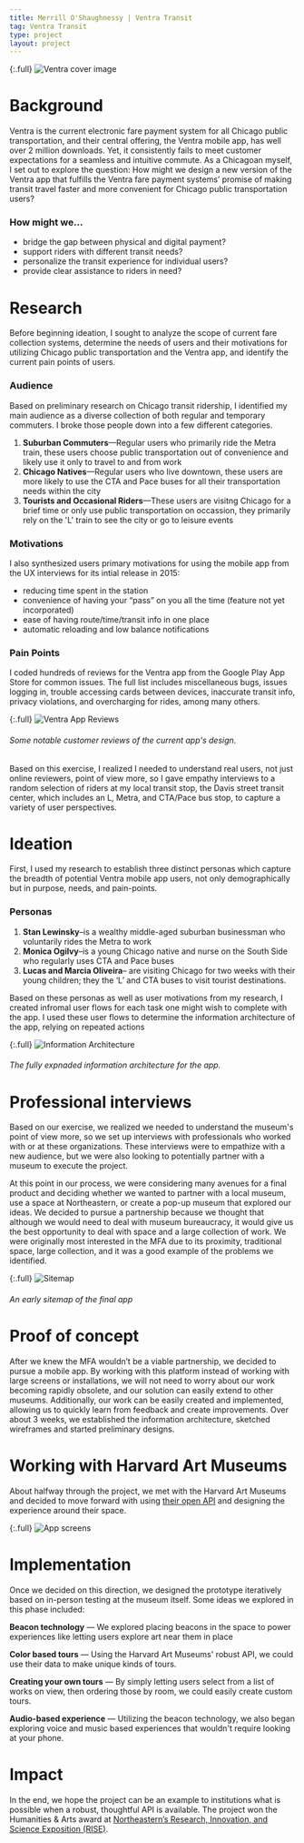 ```yaml
---
title: Merrill O'Shaughnessy | Ventra Transit
tag: Ventra Transit
type: project
layout: project
---
```




{:.full}
![Ventra cover image](/img/full/transit1.png)

# Background
Ventra is the current electronic fare payment system for all Chicago public transportation, and their central offering, the Ventra mobile app, has well over 2 million downloads. Yet, it consistently fails to meet customer expectations for a seamless and intuitive commute. As a Chicagoan myself, I set out to explore the question: How might we design a new version of the Ventra app that fulfills the Ventra fare payment systems’ promise of making transit travel faster and more convenient for Chicago public transportation users?

### How might we...
- bridge the gap between physical and digital payment?
- support riders with different transit needs?
- personalize the transit experience for individual users? 
- provide clear assistance to riders in need?


# Research
Before beginning ideation, I sought to analyze the scope of current fare collection systems, determine the needs of users and their motivations for utilizing Chicago public transportation and the Ventra app, and identify the current pain points of users.

### Audience
Based on preliminary research on Chicago transit ridership, I identified my main audience as a diverse collection of both regular and temporary commuters. I broke those people down into a few different categories.

1. **Suburban Commuters**—Regular users who primarily ride the Metra train, these users choose public transportation out of convenience and likely use it only to travel to and from work 
2. **Chicago Natives**—Regular users who live downtown, these users are more likely to use the CTA and Pace buses for all their transportation needs within the city
3. **Tourists and Occasional Riders**—These users are visitng Chicago for a brief time or only use public transportation on occassion, they primarily rely on the 'L' train to see the city or go to leisure events

### Motivations
I also synthesized users primary motivations for using the mobile app from the UX interviews for its intial release in 2015:
- reducing time spent in the station
- convenience of having your “pass” on you all the time (feature not yet incorporated)
- ease of having route/time/transit info in one place
- automatic reloading and low balance notifications 

### Pain Points
I coded hundreds of reviews for the Ventra app from the Google Play App Store for common issues. The full list includes miscellaneous bugs, issues logging in, trouble accessing cards between devices, inaccurate transit info, privacy violations, and overcharging for rides, among many others. 

{:.full}
![Ventra App Reviews](/img/full/transit2.png)
###### Some notable customer reviews of the current app's design.

Based on this exercise, I realized I needed to understand real users, not just online reviewers, point of view more, so I gave empathy interviews to a random selection of riders at my local transit stop, the Davis street transit center, which includes an L, Metra, and CTA/Pace bus stop, to capture a variety of user perspectives.


# Ideation 
First, I used my research to establish three distinct personas which capture the breadth of potential Ventra mobile app users, not only demographically but in purpose, needs, and pain-points.

### Personas
1. **Stan Lewinsky**–is a wealthy middle-aged suburban businessman who voluntarily rides the Metra to work
2. **Monica Ogilvy**–is a young Chicago native and nurse on the South Side who regularly uses CTA and Pace buses 
3. **Lucas and Marcia Oliveira**– are visiting Chicago for two weeks with their young children; they the ‘L’ and CTA buses to visit tourist destinations. 

Based on these personas as well as user motivations from my research, I created infromal user flows for each task one might wish to complete with the app. I used these user flows to determine the information architecture of the app, relying on repeated actions


{:.full}
![Information Architecture](/img/full/transit3.png)
###### The fully expnaded information architecture for the app.

# Professional interviews
Based on our exercise, we realized we needed to understand the museum's point of view more, so we set up interviews with professionals who worked with or at these organizations. These interviews were to empathize with a new audience, but we were also looking to potentially partner with a museum to execute the project.

At this point in our process, we were considering many avenues for a final product and deciding whether we wanted to partner with a local museum, use a space at Northeastern, or create a pop-up museum that explored our ideas. We decided to pursue a partnership because we thought that although we would need to deal with museum bureaucracy, it would give us the best opportunity to deal with space and a large collection of work. We were originally most interested in the MFA due to its proximity, traditional space, large collection, and it was a good example of the problems we identified.

{:.full}
![Sitemap](/img/full/museum6.png)
###### An early sitemap of the final app


# Proof of concept

After we knew the MFA wouldn’t be a viable partnership, we decided to pursue a mobile app. By working with this platform instead of working with large screens or installations, we will not need to worry about our work becoming rapidly obsolete, and our solution can easily extend to other museums. Additionally, our work can be easily created and implemented, allowing us to quickly learn from feedback and create improvements. Over about 3 weeks, we established the information architecture, sketched wireframes and started preliminary designs.

# Working with Harvard Art Museums
About halfway through the project, we met with the Harvard Art Museums and decided to move forward with using <a href="https://www.harvardartmuseums.org/collections/api">their open API</a> and designing the experience around their space.

{:.full}
![App screens](/img/full/museum7.png)

# Implementation
Once we decided on this direction, we designed the prototype iteratively based on in-person testing at the museum itself. Some ideas we explored in this phase included:

**Beacon technology** — We explored placing beacons in the space to power experiences like letting users explore art near them in place


**Color based tours** — Using the Harvard Art Museums' robust API, we could use their data to make unique kinds of tours.


**Creating your own tours** — By simply letting users select from a list of works on view, then ordering those by room, we could easily create custom tours.

**Audio-based experience** — Utilizing the beacon technology, we also began exploring voice and music based experiences that wouldn't require looking at your phone.

# Impact

In the end, we hope the project can be an example to institutions what is possible when a robust, thoughtful API is available. The project won the Humanities & Arts award at [Northeastern’s Research, Innovation, and Science Exposition (RISE)](https://www.northeastern.edu/rise/).
